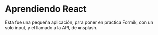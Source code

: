 # Aprendiendo React

Esta fue una pequeña aplicación, para poner en practica Formik, con un solo input, y el llamado a la API, de unsplash.
